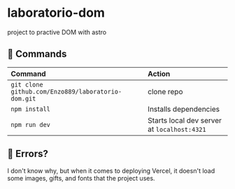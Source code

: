 # laboratorio-dom

project to practive DOM with astro 


## 🧞 Commands


| Command                   | Action                                           |
| :------------------------ | :----------------------------------------------- |
| `git clone github.com/Enzo889/laboratorio-dom.git`  | clone repo                            |
| `npm install`             | Installs dependencies                            |
| `npm run dev`             | Starts local dev server at `localhost:4321`      |

## 👀 Errors?

I don't know why, but when it comes to deploying Vercel, it doesn't load some images, gifts, and fonts that the project uses.


